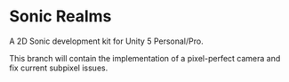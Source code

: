 # Sonic Realms
A 2D Sonic development kit for Unity 5 Personal/Pro.

This branch will contain the implementation of a pixel-perfect camera and fix current subpixel issues.
